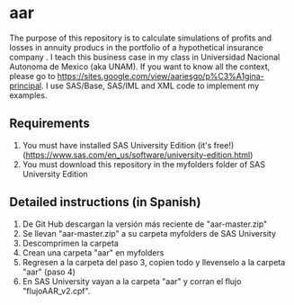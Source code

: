 # aar

The purpose of this repository is to calculate simulations of profits and losses in annuity producs in the portfolio of a hypothetical insurance company . I teach this business case in my class in Universidad Nacional Autonoma de Mexico (aka UNAM). 
If you want to know all the context, please go to https://sites.google.com/view/aariesgo/p%C3%A1gina-principal. I use SAS/Base, SAS/IML and XML code to implement my examples.

Requirements
------------
1. You must have installed SAS University Edition (it's free!) (https://www.sas.com/en_us/software/university-edition.html)
2. You must download this repository in the myfolders folder of SAS University Edition

Detailed instructions (in Spanish)
---------------------
1. De Git Hub descargan la versión más reciente de "aar-master.zip"
2. Se llevan  "aar-master.zip" a su carpeta myfolders de SAS University 
3. Descomprimen la carpeta 
4. Crean una carpeta "aar" en myfolders
5. Regresen a la carpeta del paso 3, copien todo y llevenselo a la carpeta "aar" (paso 4)
6. En SAS University vayan a la carpeta "aar" y corran el flujo "flujoAAR_v2.cpf".

